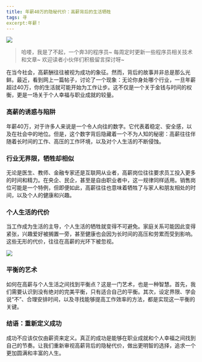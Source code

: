 ```yaml
---
title: 年薪40万的隐秘代价：高薪背后的生活牺牲
tags: 寻
excerpt:年薪！
---
```


![](https://files.mdnice.com/user/26505/0ff0576d-e87d-4169-98c4-3ff17eeea8ce.png)

> 哈喽，我是了不起，一个奔3的程序员~
> 每周定时更新一些程序员相关技术和文章~
>欢迎读者小伙伴们积极留言探讨呀~

在当今社会，高薪酬往往被视为成功的象征。然而，背后的故事并非总是那么光鲜。最近，看到网上一篇帖子，讨论了一个现象：无论你身处哪个行业，一旦年薪超过40万，你的生活就可能开始为工作让步。这不仅是一个关于金钱与时间的权衡，更是一场关于个人幸福与职业成就的较量。


### 高薪的诱惑与陷阱
年薪40万，对于许多人来说是一个令人向往的数字。它代表着稳定、安全感，以及在社会中的地位。但是，这个数字背后隐藏着一个不为人知的秘密：高薪往往伴随着长时间的工作、高压的工作环境，以及对个人生活的不断侵蚀。

### 行业无界限，牺牲却相似
无论是医生、教师、金融专家还是互联网从业者，高薪岗位往往要求员工投入更多的时间和精力。在央企、民企，甚至是自由职业者中，这一规律同样适用。销售岗位可能是一个特例，但即便如此，高薪往往也意味着牺牲了与家人和朋友相处的时间，以及个人的健康和兴趣。


### 个人生活的代价
当工作成为生活的主导，个人生活的牺牲就变得不可避免。家庭关系可能因此变得紧张，兴趣爱好被搁置一旁，甚至健康也会因为长时间的高压和劳累而受到影响。这些无形的代价，往往在高薪的光环下被忽视。


![](https://files.mdnice.com/user/26505/4318f016-e5a8-4738-a7fc-e5d051d3c798.png)


### 平衡的艺术
如何在高薪与个人生活之间找到平衡点？这是一门艺术，也是一种智慧。首先，我们需要认识到没有绝对的完美平衡，只有适合自己的平衡。其次，设定界限、学会说“不”、合理安排时间，以及寻找能够提高工作效率的方法，都是实现这一平衡的关键。

### 结语：重新定义成功
成功不应该仅仅由薪资来定义。真正的成功是能够在职业成就和个人幸福之间找到自己的节奏。让我们重新审视高薪背后的隐秘代价，做出更明智的选择，追求一个更加圆满和丰富的人生。
